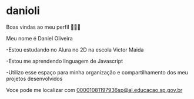 # danioli
Boas vindas ao meu perfil 🍕🍕🍕

Meu nome é Daniel Oliveira

-Estou estudando no Alura no 2D na escola Victor Maida

-Estou me aprendendo linguagem de Javascript

-Utilizo esse espaço para minha organização e compartilhamento dos meu projetos desenvolvidos

Voce pode me localizar com
      00001081197936sp@al.educacao.sp.gov.br

